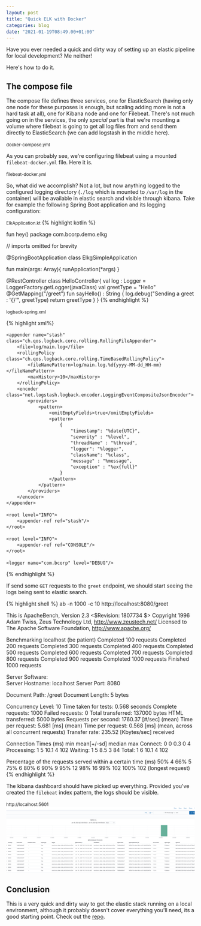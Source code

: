```yaml
---
layout: post
title: "Quick ELK with Docker"
categories: blog
date: "2021-01-19T08:49.00+01:00"
---
```


Have you ever needed a quick and dirty way of setting up an elastic pipeline for local development? Me neither!

Here's how to do it.

## The compose file

The compose file defines three services, one for ElasticSearch (having only one node for these purposes is enough, but scaling adding more is not a hard task at all), one for Kibana node and one for Filebeat. There's not much going on in the services, the only *special* part is that we're mounting a volume where filebeat is going to get all log files from and send them directly to ElasticSearch (we can add logstash in the middle here).

<small>docker-compose.yml</small>
<script src="https://gist.github.com/sbaldrich/4264888ced753bc825fe4a625641317f.js"></script>

As you can probably see, we're configuring filebeat using a mounted `filebeat-docker.yml` file. Here it is.

<small>filebeat-docker.yml</small>
<script src="https://gist.github.com/sbaldrich/937ddd5b9a1e12e4759904bb97aa2a2d.js"></script>


So, what did we accomplish? Not a lot, but now anything logged to the configured logging directory (`./log` which is mounted to `/var/log` in the container) will be available in elastic search and visible through kibana. Take for example the following Spring Boot application and its logging configuration:


<small>ElkApplication.kt</small>
{% highlight kotlin %}

fun hey()
package com.bcorp.demo.elkg

// imports omitted for brevity

@SpringBootApplication
class ElkgSimpleApplication

fun main(args: Array<String>){
	runApplication<ElkgSimpleApplication>(*args)
}

@RestController
class HelloController{
	val log : Logger = LoggerFactory.getLogger(javaClass)
	val greetType = "Hello"
	@GetMapping("/greet")
	fun sayHello() : String {
		log.debug("Sending a greet : '{}'", greetType)
		return greetType
	}
}
{% endhighlight %}


<small>logback-spring.xml</small>


{% highlight xml%}
<?xml version="1.0" encoding="UTF-8"?>
<configuration>
    <include resource="org/springframework/boot/logging/logback/defaults.xml" />
    <property name="LOG_FILE" value="${LOG_FILE:-${LOG_PATH:-${LOG_TEMP:-${java.io.tmpdir:-/tmp}}/}spring.log}"/>
    <include resource="org/springframework/boot/logging/logback/console-appender.xml" />

    <appender name="stash" class="ch.qos.logback.core.rolling.RollingFileAppender">
        <file>log/main.log</file>
        <rollingPolicy class="ch.qos.logback.core.rolling.TimeBasedRollingPolicy">
            <fileNamePattern>log/main.log.%d{yyyy-MM-dd_HH-mm}</fileNamePattern>
            <maxHistory>10</maxHistory>
        </rollingPolicy>
        <encoder class="net.logstash.logback.encoder.LoggingEventCompositeJsonEncoder">
            <providers>
                <pattern>
                    <omitEmptyFields>true</omitEmptyFields>
                    <pattern>
                        {
                            "timestamp": "%date{UTC}",
                            "severity" : "%level",
                            "threadName" : "%thread",
                            "logger": "%logger",
                            "className": "%class",
                            "message" : "%message",
                            "exception" : "%ex{full}"
                        }
                    </pattern>
                </pattern>
            </providers>
        </encoder>
    </appender>

    <root level="INFO">
        <appender-ref ref="stash"/>
    </root>

    <root level="INFO">
        <appender-ref ref="CONSOLE"/>
    </root>

    <logger name="com.bcorp" level="DEBUG"/>
</configuration>
{% endhighlight %}

If send some `GET` requests to the `greet` endpoint, we should start seeing the logs being sent to elastic search.

{% highlight shell %}
ab -n 1000 -c 10 http://localhost:8080/greet

This is ApacheBench, Version 2.3 <$Revision: 1807734 $>
Copyright 1996 Adam Twiss, Zeus Technology Ltd, http://www.zeustech.net/
Licensed to The Apache Software Foundation, http://www.apache.org/

Benchmarking localhost (be patient)
Completed 100 requests
Completed 200 requests
Completed 300 requests
Completed 400 requests
Completed 500 requests
Completed 600 requests
Completed 700 requests
Completed 800 requests
Completed 900 requests
Completed 1000 requests
Finished 1000 requests


Server Software:        
Server Hostname:        localhost
Server Port:            8080

Document Path:          /greet
Document Length:        5 bytes

Concurrency Level:      10
Time taken for tests:   0.568 seconds
Complete requests:      1000
Failed requests:        0
Total transferred:      137000 bytes
HTML transferred:       5000 bytes
Requests per second:    1760.37 [#/sec] (mean)
Time per request:       5.681 [ms] (mean)
Time per request:       0.568 [ms] (mean, across all concurrent requests)
Transfer rate:          235.52 [Kbytes/sec] received

Connection Times (ms)
              min  mean[+/-sd] median   max
Connect:        0    0   0.3      0       4
Processing:     1    5  10.1      4     102
Waiting:        1    5   8.5      3      84
Total:          1    6  10.1      4     102

Percentage of the requests served within a certain time (ms)
  50%      4
  66%      5
  75%      6
  80%      6
  90%      9
  95%     12
  98%     16
  99%    102
 100%    102 (longest request)
{% endhighlight %}

The kibana dashboard should have picked up everything. Provided you've created the `filebeat` index pattern, the logs should be visible.

<small>http://localhost:5601</small>
![kibana-logs](/figs/2021-01-19-quick-elk-with-docker-compose/kibana.png)


## Conclusion

This is a very quick and dirty way to get the elastic stack running on a local environment, although it probably doesn't cover everything you'll need, its a good starting point. Check out the [repo](https://github.com/sbaldrich/zoo/tree/master/elkg).